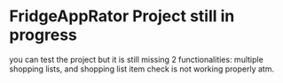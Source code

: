# FridgeAppRator Project still in progress
you can test the project but it is still missing 2 functionalities: multiple shopping lists, and shopping list item check is not working properly atm.
